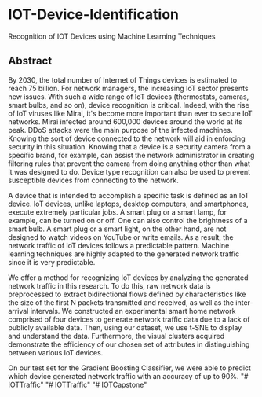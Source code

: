 # IOT-Device-Identification
Recognition of IOT Devices using Machine Learning Techniques 
## Abstract 
By 2030, the total number of Internet of Things devices is estimated to reach 75 billion. For network managers, the increasing IoT sector presents new issues. With such a wide range of IoT devices (thermostats, cameras, smart bulbs, and so on), device recognition is critical. Indeed, with the rise of IoT viruses like Mirai, it's become more important than ever to secure IoT networks. Mirai infected around 600,000 devices around the world at its peak. DDoS attacks were the main purpose of the infected machines. Knowing the sort of device connected to the network will aid in enforcing security in this situation. Knowing that a device is a security camera from a specific brand, for example, can assist the network administrator in creating filtering rules that prevent the camera from doing anything other than what it was designed to do. Device type recognition can also be used to prevent susceptible devices from connecting to the network.

A device that is intended to accomplish a specific task is defined as an IoT device. IoT devices, unlike laptops, desktop computers, and smartphones, execute extremely particular jobs. A smart plug or a smart lamp, for example, can be turned on or off. One can also control the brightness of a smart bulb. A smart plug or a smart light, on the other hand, are not designed to watch videos on YouTube or write emails. As a result, the network traffic of IoT devices follows a predictable pattern. Machine learning techniques are highly adapted to the generated network traffic since it is very predictable.

We offer a method for recognizing IoT devices by analyzing the generated network traffic in this research. To do this, raw network data is preprocessed to extract bidirectional flows defined by characteristics like the size of the first N packets transmitted and received, as well as the inter- arrival intervals. We constructed an experimental smart home network comprised of four devices to generate network traffic data due to a lack of publicly available data. Then, using our dataset, we use t-SNE to display and understand the data. Furthermore, the visual clusters acquired demonstrate the efficiency of our chosen set of attributes in distinguishing between various IoT devices.

On our test set for the Gradient Boosting Classifier, we were able to predict which device generated network traffic with an accuracy of up to 90%.
"# IOTTraffic" 
"# IOTTraffic" 
"# IOTCapstone" 
